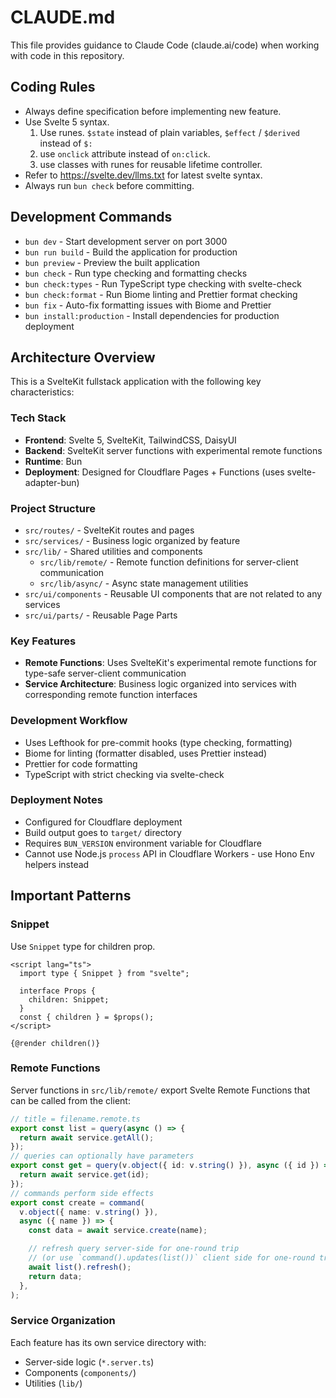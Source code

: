 # CLAUDE.md

This file provides guidance to Claude Code (claude.ai/code) when working with code in this repository.

## Coding Rules

- Always define specification before implementing new feature.
- Use Svelte 5 syntax.
  1. Use runes. `$state` instead of plain variables, `$effect` / `$derived` instead of `$:`
  2. use `onclick` attribute instead of `on:click`.
  3. use classes with runes for reusable lifetime controller.
- Refer to <https://svelte.dev/llms.txt> for latest svelte syntax.
- Always run `bun check` before committing.

## Development Commands

- `bun dev` - Start development server on port 3000
- `bun run build` - Build the application for production
- `bun preview` - Preview the built application
- `bun check` - Run type checking and formatting checks
- `bun check:types` - Run TypeScript type checking with svelte-check
- `bun check:format` - Run Biome linting and Prettier format checking
- `bun fix` - Auto-fix formatting issues with Biome and Prettier
- `bun install:production` - Install dependencies for production deployment

## Architecture Overview

This is a SvelteKit fullstack application with the following key characteristics:

### Tech Stack

- **Frontend**: Svelte 5, SvelteKit, TailwindCSS, DaisyUI
- **Backend**: SvelteKit server functions with experimental remote functions
- **Runtime**: Bun
- **Deployment**: Designed for Cloudflare Pages + Functions (uses svelte-adapter-bun)

### Project Structure

- `src/routes/` - SvelteKit routes and pages
- `src/services/` - Business logic organized by feature
- `src/lib/` - Shared utilities and components
  - `src/lib/remote/` - Remote function definitions for server-client communication
  - `src/lib/async/` - Async state management utilities
- `src/ui/components` - Reusable UI components that are not related to any services
- `src/ui/parts/` - Reusable Page Parts

### Key Features

- **Remote Functions**: Uses SvelteKit's experimental remote functions for type-safe server-client communication
- **Service Architecture**: Business logic organized into services with corresponding remote function interfaces

### Development Workflow

- Uses Lefthook for pre-commit hooks (type checking, formatting)
- Biome for linting (formatter disabled, uses Prettier instead)
- Prettier for code formatting
- TypeScript with strict checking via svelte-check

### Deployment Notes

- Configured for Cloudflare deployment
- Build output goes to `target/` directory
- Requires `BUN_VERSION` environment variable for Cloudflare
- Cannot use Node.js `process` API in Cloudflare Workers - use Hono Env helpers instead

## Important Patterns

### Snippet

Use `Snippet` type for children prop.

```svelte
<script lang="ts">
  import type { Snippet } from "svelte";

  interface Props {
    children: Snippet;
  }
  const { children } = $props();
</script>

{@render children()}
```

### Remote Functions

Server functions in `src/lib/remote/` export Svelte Remote Functions that can be called from the client:

```typescript
// title = filename.remote.ts
export const list = query(async () => {
  return await service.getAll();
});
// queries can optionally have parameters
export const get = query(v.object({ id: v.string() }), async ({ id }) => {
  return await service.get(id);
});
// commands perform side effects
export const create = command(
  v.object({ name: v.string() }),
  async ({ name }) => {
    const data = await service.create(name);

    // refresh query server-side for one-round trip
    // (or use `command().updates(list())` client side for one-round trip)
    await list().refresh();
    return data;
  },
);
```

### Service Organization

Each feature has its own service directory with:

- Server-side logic (`*.server.ts`)
- Components (`components/`)
- Utilities (`lib/`)
